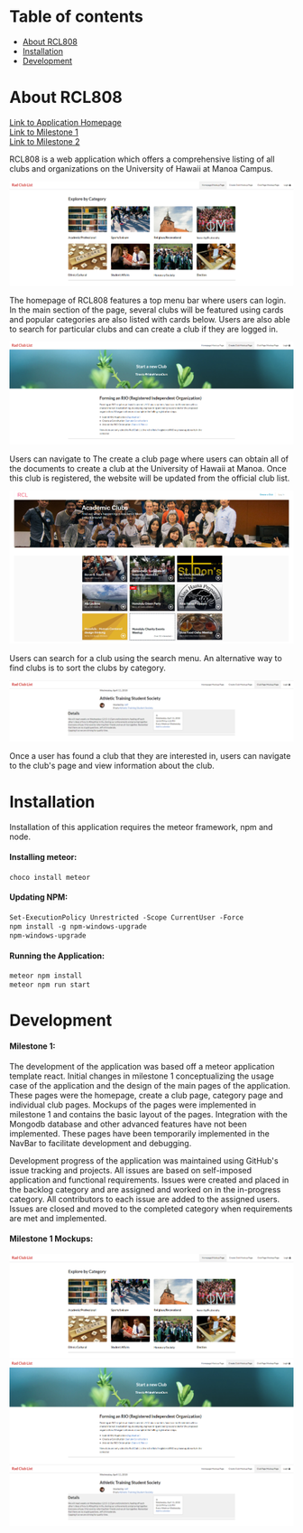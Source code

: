 # Table of contents

* [About RCL808](#about-rcl808)
* [Installation](#installation)
* [Development](#development)

# About RCL808

[Link to Application Homepage](https://rcl808.meteorapp.com/)  
[Link to Milestone 1](https://github.com/rcl808/rcl808/projects/1)  
[Link to Milestone 2](https://github.com/rcl808/rcl808/projects/2)

RCL808 is a web application which offers a comprehensive listing of all clubs and organizations on the University of Hawaii at Manoa Campus.

<img src="./img/homepage-mockup-m1.png" />

The homepage of RCL808 features a top menu bar where users can login. In the main section of the page, several clubs will be featured using cards and popular categories are also listed with cards below. Users are also able to search for particular clubs and can create a club if they are logged in.

<img src="./img/create-a-club-page-mockup-m1.png" />

Users can navigate to The create a club page where users can obtain all of the documents to create a club at the University of Hawaii at Manoa. Once this club is registered, the website will be updated from the official club list.

<img src="./img/explore-by-category-page-mockup.png" />

Users can search for a club using the search menu. An alternative way to find clubs is to sort the clubs by category.

<img src="./img/club-page-mockup-m1.png" />

Once a user has found a club that they are interested in, users can navigate to the club's page and view information about the club.

# Installation

Installation of this application requires the meteor framework, npm and node.  

#### Installing meteor:  
```
choco install meteor
```
#### Updating NPM:
```
Set-ExecutionPolicy Unrestricted -Scope CurrentUser -Force
npm install -g npm-windows-upgrade
npm-windows-upgrade
```
#### Running the Application:
```
meteor npm install
meteor npm run start
```

# Development

#### Milestone 1:

The development of the application was based off a meteor application template react. Initial changes in milestone 1 conceptualizing the usage case of the application and the design of the main pages of the application. These pages were the homepage, create a club page, category page and individual club pages. Mockups of the pages were implemented in milestone 1 and contains the basic layout of the pages. Integration with the Mongodb database and other advanced features have not been implemented. These pages have been temporarily implemented in the NavBar to facilitate development and debugging.

Development progress of the application was maintained using GitHub's issue tracking and projects. All issues are based on self-imposed application and functional requirements. Issues were created and placed in the backlog category and are assigned and worked on in the in-progress category. All contributors to each issue are added to the assigned users. Issues are closed and moved to the completed category when requirements are met and implemented.

#### Milestone 1 Mockups:

<img src="./img/homepage-mockup-m1.png" />

<img src="./img/create-a-club-page-mockup-m1.png" />

<img src="./img/club-page-mockup-m1.png" />
